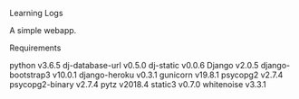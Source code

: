 Learning Logs

A simple webapp.

Requirements

python v3.6.5
dj-database-url v0.5.0
dj-static v0.0.6
Django v2.0.5
django-bootstrap3 v10.0.1
django-heroku v0.3.1
gunicorn v19.8.1
psycopg2 v2.7.4
psycopg2-binary v2.7.4
pytz v2018.4
static3 v0.7.0
whitenoise v3.3.1
